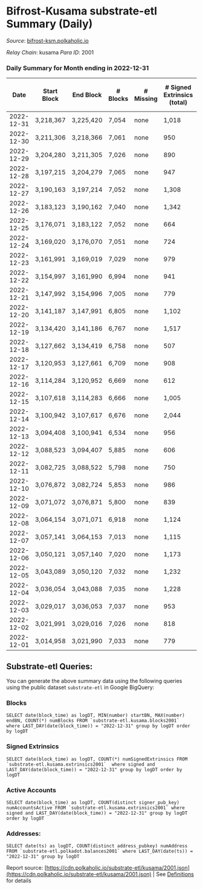 # Bifrost-Kusama substrate-etl Summary (Daily)

_Source_: [bifrost-ksm.polkaholic.io](https://bifrost-ksm.polkaholic.io)

*Relay Chain*: kusama
*Para ID*: 2001



### Daily Summary for Month ending in 2022-12-31


| Date | Start Block | End Block | # Blocks | # Missing | # Signed Extrinsics (total) | # Active Accounts | # Addresses with Balances | # Events | # Transfers | # XCM Transfers In | # XCM Transfers Out |
| ---- | ----------- | --------- | -------- | --------- | --------------------------- | ----------------- | ------------------------- | -------- | ----------- | ------------------ | ------------------- |
| 2022-12-31 | 3,218,367 | 3,225,420 | 7,054 | none  | 1,018 | 120 | 100,939 | 51,015 | 13,919 ($201,623.84) | 65 ($7,336.04) | 21 ($3,816.46) |
| 2022-12-30 | 3,211,306 | 3,218,366 | 7,061 | none  | 950 | 113 | 100,935 | 50,243 | 14,020 ($57,618.99) | 71 ($9,384.79) | 44 ($11,191.17) |
| 2022-12-29 | 3,204,280 | 3,211,305 | 7,026 | none  | 890 | 115 | 100,933 | 47,476 | 12,923 ($63,038.97) | 57 ($13,575.13) | 31 ($3,840.16) |
| 2022-12-28 | 3,197,215 | 3,204,279 | 7,065 | none  | 947 | 125 | 100,922 | 50,673 | 14,277 ($76,330.57) | 58 ($7,163.15) | 38 ($10,835.75) |
| 2022-12-27 | 3,190,163 | 3,197,214 | 7,052 | none  | 1,308 | 153 | 100,916 | 54,343 | 14,809 ($105,696.44) | 58 ($7,422.94) | 37 ($4,911.57) |
| 2022-12-26 | 3,183,123 | 3,190,162 | 7,040 | none  | 1,342 | 147 | 100,907 | 55,006 | 15,228 ($89,078.13) | 60 ($7,564.11) | 33 ($7,083.35) |
| 2022-12-25 | 3,176,071 | 3,183,122 | 7,052 | none  | 664 | 87 | 100,901 | 46,968 | 13,460 ($42,803.14) | 41 ($3,141.86) | 16 ($2,599.82) |
| 2022-12-24 | 3,169,020 | 3,176,070 | 7,051 | none  | 724 | 105 | 100,895 | 50,110 | 14,712 ($100,267.66) | 53 ($4,255.71) | 26 ($8,028.67) |
| 2022-12-23 | 3,161,991 | 3,169,019 | 7,029 | none  | 979 | 141 | 100,892 | 52,525 | 15,045 ($75,106.61) | 48 ($5,594.35) | 57 ($12,215.00) |
| 2022-12-22 | 3,154,997 | 3,161,990 | 6,994 | none  | 941 | 138 | 100,882 | 50,243 | 14,128 ($84,809.58) | 55 ($7,365.39) | 36 ($4,854.35) |
| 2022-12-21 | 3,147,992 | 3,154,996 | 7,005 | none  | 779 | 100 |  | 51,379 | 15,141 ($159,870.02) | 55 ($4,967.55) | 13 ($1,651.25) |
| 2022-12-20 | 3,141,187 | 3,147,991 | 6,805 | none  | 1,102 | 94 | 100,877 | 52,706 | 14,361 ($159,796.01) | 49 ($6,574.35) | 28 ($1,648.87) |
| 2022-12-19 | 3,134,420 | 3,141,186 | 6,767 | none  | 1,517 | 107 | 100,873 | 56,814 | 14,998 ($89,138.69) | 38 ($15,645.12) | 27 ($8,279.51) |
| 2022-12-18 | 3,127,662 | 3,134,419 | 6,758 | none  | 507 | 82 | 100,867 | 45,759 | 13,928 ($10,825.61) | 31 ($3,289.85) | 20 ($9,507.33) |
| 2022-12-17 | 3,120,953 | 3,127,661 | 6,709 | none  | 908 | 110 | 100,865 | 49,393 | 14,533 ($455,832.61) | 78 ($15,179.81) | 52 ($8,536.40) |
| 2022-12-16 | 3,114,284 | 3,120,952 | 6,669 | none  | 612 | 98 | 100,859 | 46,983 | 14,106 ($21,473.25) | 40 ($3,868.55) | 25 ($3,433.62) |
| 2022-12-15 | 3,107,618 | 3,114,283 | 6,666 | none  | 1,005 | 106 | 100,856 | 50,116 | 14,486 ($52,085.66) | 59 ($7,811.37) | 20 ($26,810.81) |
| 2022-12-14 | 3,100,942 | 3,107,617 | 6,676 | none  | 2,044 | 141 |  | 59,436 | 16,033 ($72,824.23) | 70 ($11,575.29) | 41 ($13,803.44) |
| 2022-12-13 | 3,094,408 | 3,100,941 | 6,534 | none  | 956 | 122 |  | 47,893 | 13,402 ($642,334.49) | 43 ($193,114.43) | 58 ($268,409.02) |
| 2022-12-12 | 3,088,523 | 3,094,407 | 5,885 | none  | 606 | 111 | 100,837 | 42,806 | 13,060 ($53,710.24) | 32 ($2,739.53) | 19 ($4,502.80) |
| 2022-12-11 | 3,082,725 | 3,088,522 | 5,798 | none  | 750 | 106 | 100,836 | 43,227 | 12,694 ($124,458.48) | 46 ($6,326.88) | 22 ($5,609.66) |
| 2022-12-10 | 3,076,872 | 3,082,724 | 5,853 | none  | 986 | 169 | 100,831 | 46,617 | 13,619 ($391,191.52) | 109 ($24,939.72) | 67 ($19,060.79) |
| 2022-12-09 | 3,071,072 | 3,076,871 | 5,800 | none  | 839 | 115 | 100,816 | 42,876 | 12,097 ($64,864.86) | 48 ($8,965.45) | 38 ($5,510.68) |
| 2022-12-08 | 3,064,154 | 3,071,071 | 6,918 | none  | 1,124 | 127 | 100,811 | 55,668 | 16,029 ($142,047.62) | 47 ($2,884.20) | 28 ($6,392.99) |
| 2022-12-07 | 3,057,141 | 3,064,153 | 7,013 | none  | 1,115 | 154 | 100,808 | 55,920 | 16,215 ($239,464.93) | 66 ($8,661.92) | 36 ($4,766.54) |
| 2022-12-06 | 3,050,121 | 3,057,140 | 7,020 | none  | 1,173 | 95 | 100,805 | 53,642 | 14,592 ($71,277.60) | 66 ($15,176.80) | 43 ($37,950.25) |
| 2022-12-05 | 3,043,089 | 3,050,120 | 7,032 | none  | 1,232 | 103 | 100,802 | 57,076 | 16,125 ($158,469.23) | 68 ($22,906.22) | 41 ($163,193.20) |
| 2022-12-04 | 3,036,054 | 3,043,088 | 7,035 | none  | 1,228 | 93 | 100,794 | 57,183 | 16,091 ($35,220.78) | 57 ($4,769.04) | 18 ($4,265.67) |
| 2022-12-03 | 3,029,017 | 3,036,053 | 7,037 | none  | 953 | 94 | 100,788 | 52,177 | 14,763 ($21,033.26) | 52 ($5,999.94) | 19 ($2,484.89) |
| 2022-12-02 | 3,021,991 | 3,029,016 | 7,026 | none  | 818 | 105 | 100,784 | 53,736 | 16,154 ($20,785.35) | 44 ($3,209.02) | 28 ($4,233.83) |
| 2022-12-01 | 3,014,958 | 3,021,990 | 7,033 | none  | 779 | 94 | 100,779 | 53,473 | 16,112 ($27,619.00) | 52 ($7,843.86) | 22 ($5,327.92) |

## Substrate-etl Queries:
You can generate the above summary data using the following queries using the public dataset `substrate-etl` in Google BigQuery:


### Blocks
```
SELECT date(block_time) as logDT, MIN(number) startBN, MAX(number) endBN, COUNT(*) numBlocks FROM `substrate-etl.kusama.blocks2001`  where LAST_DAY(date(block_time)) = "2022-12-31" group by logDT order by logDT
```


### Signed Extrinsics
```
SELECT date(block_time) as logDT, COUNT(*) numSignedExtrinsics FROM `substrate-etl.kusama.extrinsics2001`  where signed and LAST_DAY(date(block_time)) = "2022-12-31" group by logDT order by logDT
```


### Active Accounts
```
SELECT date(block_time) as logDT, COUNT(distinct signer_pub_key) numAccountsActive FROM `substrate-etl.kusama.extrinsics2001` where signed and LAST_DAY(date(block_time)) = "2022-12-31" group by logDT order by logDT
```


### Addresses:
```
SELECT date(ts) as logDT, COUNT(distinct address_pubkey) numAddress FROM `substrate-etl.polkadot.balances2001` where LAST_DAY(date(ts)) = "2022-12-31" group by logDT
```



Report source: [https://cdn.polkaholic.io/substrate-etl/kusama/2001.json](https://cdn.polkaholic.io/substrate-etl/kusama/2001.json) | See [Definitions](/DEFINITIONS.md) for details
